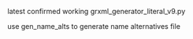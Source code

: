 latest confirmed working grxml_generator_literal_v9.py

use gen_name_alts to generate name alternatives file

